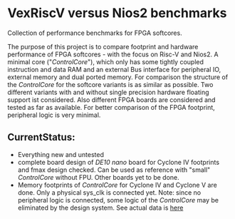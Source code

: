 # VexRiscV versus Nios2 benchmarks

Collection of performance benchmarks for FPGA softcores.

The purpose of this project is to compare footprint and hardware performance of FPGA softcores - with the focus on Risc-V and Nios2. A minimal core ("*ControlCore*"), which only has some tightly coupled instruction and data RAM and an external Bus interface for peripheral IO, external memory and dual ported memory. For comparison the structure of the *ControlCore* for the softcore variants is as similar as possible. Two different variants with and without single precision hardware floating support ist considered. Also different FPGA boards are considered and tested as far as available. For better comparison of the FPGA footprint, peripheral logic is very minimal.

## CurrentStatus:

* Everything new and untested
* complete board design of *DE10 nano* board for Cyclone IV footprints and fmax design checked. Can be used as reference with "small" *ControlCore* without FPU. Other boards yet to be done.
* Memory footprints of *ControlCore* for Cyclone IV and Cyclone V are done. Only a physical sys_clk is connected yet. Note: since no peripheral logic is connected, some logic of the *ControlCore* may be eliminated by the design system. See actual data is [here](nios2footprints.md)

